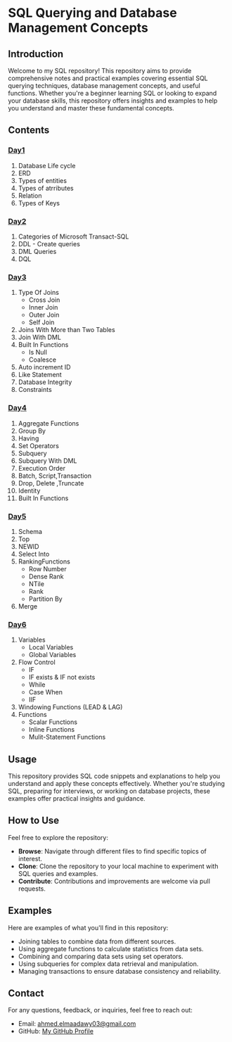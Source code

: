 # SQL Querying and Database Management Concepts

## Introduction

Welcome to my SQL repository! This repository aims to provide comprehensive notes and practical examples covering essential SQL querying techniques, database management concepts, and useful functions. Whether you're a beginner learning SQL or looking to expand your database skills, this repository offers insights and examples to help you understand and master these fundamental concepts.

## Contents

### [Day1](./Notes/DB%20-%20Day1.md)
1. Database Life cycle
2. ERD
3. Types of entities
4. Types of atrributes
5. Relation
6. Types of Keys
### [Day2](./Notes/DB%20-%20Day2.md)
1. Categories of Microsoft Transact-SQL
2. DDL - Create queries
3. DML Queries
4. DQL
### [Day3](./Notes/DB%20-%20Day3.md)
1. Type Of Joins
   - Cross Join
   - Inner Join
   - Outer Join
   - Self Join
2. Joins With More than Two Tables
3. Join With DML
4. Built In Functions
   - Is Null
   - Coalesce
5. Auto increment ID
6. Like Statement
7. Database Integrity
8. Constraints

### [Day4](./Notes/DB%20-%20Day4.md)
1. Aggregate Functions
2. Group By
3. Having
4. Set Operators
5. Subquery
6. Subquery With DML
7. Execution Order
8. Batch, Script,Transaction
9. Drop, Delete ,Truncate
10. Identity
11. Built In Functions

### [Day5](Notes/DB%20-%20Day5.md)
1. Schema
2. Top
3. NEWID
4. Select Into
5. RankingFunctions
   - Row Number
   - Dense Rank
   - NTile
   - Rank
   - Partition By
6. Merge  

### [Day6](./Notes/DB%20-%20Day6.md)
1. Variables
   - Local Variables
   - Global Variables
2. Flow Control
   - IF
   - IF exists & IF not exists
   - While
   - Case When
   - IIF
3. Windowing Functions (LEAD & LAG)
4. Functions
   - Scalar Functions
   - Inline Functions
   - Mulit-Statement Functions 


## Usage

This repository provides SQL code snippets and explanations to help you understand and apply these concepts effectively. Whether you're studying SQL, preparing for interviews, or working on database projects, these examples offer practical insights and guidance.

## How to Use

Feel free to explore the repository:
- **Browse**: Navigate through different files to find specific topics of interest.
- **Clone**: Clone the repository to your local machine to experiment with SQL queries and examples.
- **Contribute**: Contributions and improvements are welcome via pull requests.

## Examples

Here are examples of what you'll find in this repository:

- Joining tables to combine data from different sources.
- Using aggregate functions to calculate statistics from data sets.
- Combining and comparing data sets using set operators.
- Using subqueries for complex data retrieval and manipulation.
- Managing transactions to ensure database consistency and reliability.


## Contact

For any questions, feedback, or inquiries, feel free to reach out:

- Email: ahmed.elmaadawy03@gmail.com
- GitHub: [My GitHub Profile](https://github.com/ahmedelmaadawy)
